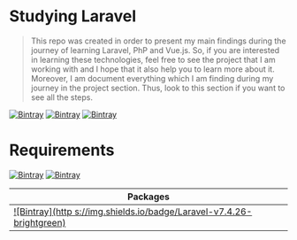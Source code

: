 # Studying Laravel

> This repo was created in order to present my main findings during the journey of learning Laravel, PhP and Vue.js. So, if you are interested in learning these technologies, feel free to see the project that I am working with and I hope that it also help you to learn more about it. Moreover, I am document everything which I am finding during my journey in the project section. Thus, look to this section if you want to see all the steps. 

[![Bintray](https://img.shields.io/badge/Keyword-web%20development-green)](https://bintray.com/blocke/releases/scalajack) [![Bintray](https://img.shields.io/badge/Keyword-Laravel-green)](https://bintray.com/blocke/releases/scalajack) [![Bintray](https://img.shields.io/badge/Keyword-programming-green)](https://bintray.com/blocke/releases/scalajack)

# Requirements
[![Bintray](https://img.shields.io/badge/Php-v7.4.26-brightgreen)](https://bintray.com/blocke/releases/scalajack) [![Bintray](https://img.shields.io/badge/r--studio-v1.4.1717-brightgreen)](https://bintray.com/blocke/releases/scalajack)


| Packages |
| --- | 
|[![Bintray](http s://img.shields.io/badge/Laravel-v7.4.26-brightgreen)](https://bintray.com/blocke/releases/scalajack)|
